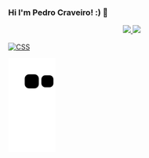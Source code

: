 ### Hi I'm Pedro Craveiro! :) 🌱

<div align="center"> <!-- Imagens -->
  <a href="https://github.com/pecraveiro">
  <img height="180em" src="https://github-readme-stats.vercel.app/api?username=pecraveiro&show_icons=true&theme=graywhite&include_all_commits=true&count_private=true"/>
  <img height="180em" src="https://github-readme-stats.vercel.app/api/top-langs/?username=pecraveiro&layout=compact&langs_count=7&theme=graywhite"/>
</div>
  
<div style="display: inline_block"><br>
<img align="justify-center" alt="CSS" height="30" width="40" <img src="https://cdn.jsdelivr.net/gh/devicons/devicon/icons/css3/css3-original.svg"/> 
</div>  
 
![Snake animation](https://github.com/pecraveiro/pecraveiro/blob/output/github-contribution-grid-snake.svg)
